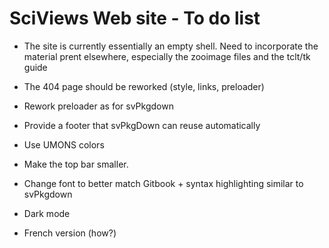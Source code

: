 # SciViews Web site - To do list

- The site is currently essentially an empty shell. Need to incorporate the material prent elsewhere, especially the zooimage files and the tclt/tk guide

- The 404 page should be reworked (style, links, preloader)

- Rework preloader as for svPkgdown

- Provide a footer that svPkgDown can reuse automatically

- Use UMONS colors

- Make the top bar smaller.

- Change font to better match Gitbook + syntax highlighting similar to svPkgdown

- Dark mode

- French version (how?)
